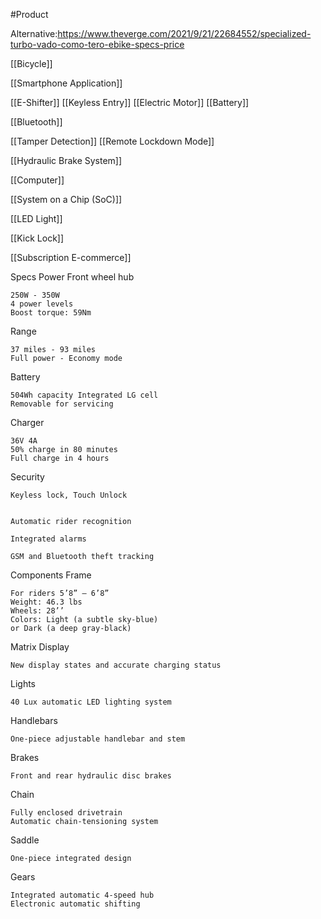 #Product

Alternative:https://www.theverge.com/2021/9/21/22684552/specialized-turbo-vado-como-tero-ebike-specs-price

[[Bicycle]]

[[Smartphone Application]]

[[E-Shifter]]
[[Keyless Entry]]
[[Electric Motor]]
[[Battery]]

[[Bluetooth]]

[[Tamper Detection]]
[[Remote Lockdown Mode]]

[[Hydraulic Brake System]]

[[Computer]]

[[System on a Chip (SoC)]]

[[LED Light]]

[[Kick Lock]]

[[Subscription E-commerce]]




Specs
Power
Front wheel hub

    250W - 350W
    4 power levels
    Boost torque: 59Nm

Range

    37 miles - 93 miles
    Full power - Economy mode

Battery

    504Wh capacity Integrated LG cell
    Removable for servicing

Charger

    36V 4A
    50% charge in 80 minutes
    Full charge in 4 hours

Security

    Keyless lock, Touch Unlock
     

    Automatic rider recognition

    Integrated alarms

    GSM and Bluetooth theft tracking

Components
Frame

    For riders 5’8” – 6’8”
    Weight: 46.3 lbs
    Wheels: 28’’
    Colors: Light (a subtle sky-blue) 
    or Dark (a deep gray-black)

Matrix Display

    New display states and accurate charging status

Lights

    40 Lux automatic LED lighting system

Handlebars

    One-piece adjustable handlebar and stem

Brakes

    Front and rear hydraulic disc brakes

Chain

    Fully enclosed drivetrain
    Automatic chain-tensioning system

Saddle

    One-piece integrated design

Gears

    Integrated automatic 4-speed hub
    Electronic automatic shifting

